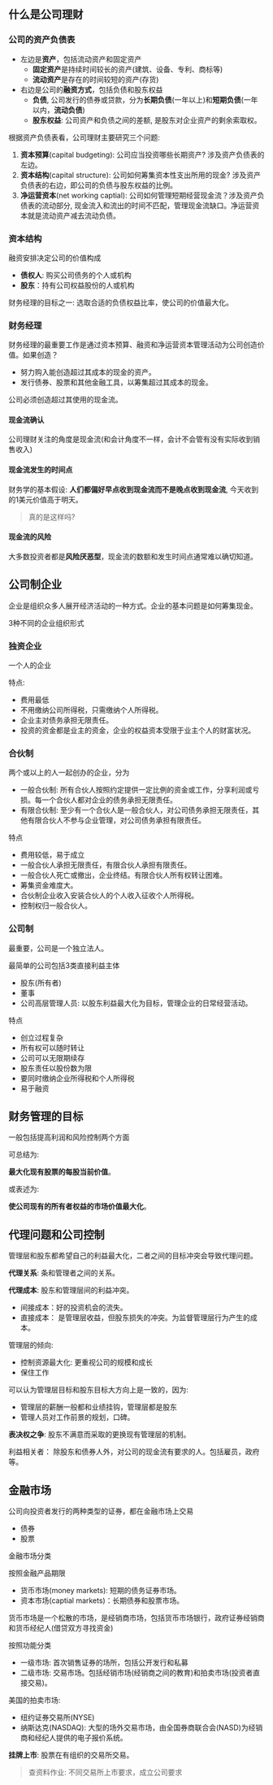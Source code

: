
## 什么是公司理财

### 公司的资产负债表

+ 左边是**资产**，包括流动资产和固定资产
  - **固定资产**是持续时间较长的资产(建筑、设备、专利、商标等)
  - **流动资产**是存在的时间较短的资产(存货)
+ 右边是公司的**融资方式**，包括负债和股东权益
  - **负债**, 公司发行的债券或贷款，分为**长期负债**(一年以上)和**短期负债**(一年以内，**流动负债**)
  - **股东权益**: 公司资产和负债之间的差额, 是股东对企业资产的剩余索取权。
  
根据资产负债表看，公司理财主要研究三个问题:
1. **资本预算**(capital budgeting): 公司应当投资哪些长期资产? 涉及资产负债表的左边。
2. **资本结构**(capital structure): 公司如何筹集资本性支出所用的现金? 涉及资产负债表的右边，即公司的负债与股东权益的比例。
3. **净运营资本**(net working captial): 公司如何管理短期经营现金流？涉及资产负债表的流动部分, 现金流入和流出的时间不匹配，管理现金流缺口。净运营资本就是流动资产减去流动负债。

### 资本结构

融资安排决定公司的价值构成
+ **债权人**: 购买公司债务的个人或机构
+ **股东**：持有公司权益股份的人或机构

财务经理的目标之一: 选取合适的负债权益比率，使公司的价值最大化。

### 财务经理

财务经理的最重要工作是通过资本预算、融资和净运营资本管理活动为公司创造价值。如果创造？
+ 努力购入能创造超过其成本的现金的资产。
+ 发行债券、股票和其他金融工具，以筹集超过其成本的现金。

公司必须创造超过其使用的现金流。

#### 现金流确认 

公司理财关注的角度是现金流(和会计角度不一样，会计不会管有没有实际收到销售收入)

#### 现金流发生的时间点

财务学的基本假设: **人们都偏好早点收到现金流而不是晚点收到现金流**, 今天收到的1美元价值高于明天。

> 真的是这样吗?


#### 现金流的风险

大多数投资者都是**风险厌恶型**，现金流的数额和发生时间点通常难以确切知道。

## 公司制企业

企业是组织众多人展开经济活动的一种方式。企业的基本问题是如何筹集现金。

3种不同的企业组织形式

### 独资企业

一个人的企业

特点:
+ 费用最低
+ 不用缴纳公司所得税，只需缴纳个人所得税。
+ 企业主对债务承担无限责任。
+ 投资的资金都是业主的资金，企业的权益资本受限于业主个人的财富状况。
 
### 合伙制

两个或以上的人一起创办的企业，分为
+ 一般合伙制: 所有合伙人按照约定提供一定比例的资金或工作，分享利润或亏损。每一个合伙人都对企业的债务承担无限责任。
+ 有限合伙制: 至少有一个合伙人是一般合伙人，对公司债务承担无限责任，其他有限合伙人不参与企业管理，对公司债务承担有限责任。

特点
+ 费用较低，易于成立
+ 一般合伙人承担无限责任，有限合伙人承担有限责任。
+ 一般合伙人死亡或撤出，企业终结。有限合伙人所有权转让困难。
+ 筹集资金难度大。
+ 合伙制企业收入安装合伙人的个人收入征收个人所得税。
+ 控制权归一般合伙人。

### 公司制

最重要，公司是一个独立法人。

最简单的公司包括3类直接利益主体
+ 股东(所有者)
+ 董事
+ 公司高层管理人员: 以股东利益最大化为目标，管理企业的日常经营活动。

特点
+ 创立过程复杂
+ 所有权可以随时转让
+ 公司可以无限期续存
+ 股东责任以股份数为限
+ 要同时缴纳企业所得税和个人所得税
+ 易于融资

## 财务管理的目标

一般包括提高利润和风险控制两个方面

可总结为:

**最大化现有股票的每股当前价值**。

或表述为:

**使公司现有的所有者权益的市场价值最大化**。

## 代理问题和公司控制

管理层和股东都希望自己的利益最大化，二者之间的目标冲突会导致代理问题。

**代理关系**: 条和管理者之间的关系。

**代理成本**: 股东和管理层间的利益冲突。
+ 间接成本：好的投资机会的流失。
+ 直接成本： 是管理层收益，但股东损失的冲突。为监督管理层行为产生的成本。

管理层的倾向:
+ 控制资源最大化: 更重视公司的规模和成长
+ 保住工作

可以认为管理层目标和股东目标大方向上是一致的，因为:
+ 管理层的薪酬一般都和业绩挂钩，管理层都是股东
+ 管理人员对工作前景的规划，口碑。

**表决权之争**: 股东不满意而采取的更换现有管理层的机制。

利益相关者： 除股东和债券人外，对公司的现金流有要求的人。包括雇员，政府等。

## 金融市场

公司向投资者发行的两种类型的证券，都在金融市场上交易
+ 债券
+ 股票

金融市场分类

按照金融产品期限
+ 货币市场(money markets): 短期的债务证券市场。
+ 资本市场(captial markets)：长期债券和股票市场。

货币市场是一个松散的市场，是经销商市场，包括货币市场银行，政府证券经销商和货币经纪人(借贷双方寻找资金)

按照功能分类
+ 一级市场: 首次销售证券的场所，包括公开发行和私募
+ 二级市场: 交易市场。包括经销市场(经销商之间的教育)和拍卖市场(投资者直接交易)。

美国的拍卖市场:
+ 纽约证券交易所(NYSE)
+ 纳斯达克(NASDAQ): 大型的场外交易市场，由全国券商联合会(NASD)为经销商和经纪人提供的电子报价系统。

**挂牌上市**: 股票在有组织的交易所交易。

> 查资料作业: 不同交易所上市要求，成立公司要求

